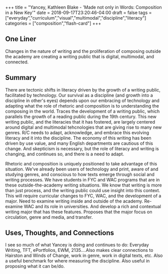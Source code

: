 +++
title = "Yancey, Kathleen Blake - 'Made not only in Words: Composition in a New Key'"
date = 2018-09-17T23:20:46-04:00
draft = false
tags = ["everyday","curriculum","visual","multimodal","discipline","literacy"]
categories = ["composition","flash-card"]
+++
## One Liner
Changes in the nature of writing and the proliferation of composing outside the academy are creating a writing public that is digital, multimodal, and connected.

## Summary
There are tectonic shifts in literacy driven by the growth of a writing public, facilitated by technology. Our survival as a discipline (and growth into a discipline in other's eyes) depends upon our embracing of technology and adapting what the role of rhetoric and composition is to understanding the composing in the world. Traces the development of a writing public, which parallels the growth of a reading public during the 19th century. This new writing public, and the literacies that it has fostered, are largely centered around digital and multimodal tehcnologies that are giving rise to many new genres. R/C needs to adapt, acknowledge, and embrace this evolving literacy and it into the discipline. The economy of this writing has been driven by use value, and many English departments are cautious of this change. And skepticism is necessary, but the role of literacy and writing is changing, and continues so, and there is a need to adapt.

Rhetoric and composition is uniquely positioned to take advantage of this situation. We've already been users of technology and print, aware of and studying genres, and conscious to how texts emerge through social and writing processes. We have students in FYC and WAC programs that are in these outside-the-academy writing situations. We know that writing is more than just process, and the writing public could use insight into this context. This will require curricular changes to FYC, WAC, and the development of a major. Need to examine writing inside and outside of the academy. Re-examine WAC and its role in universities. And develop a rich and contextual writing major that has these features. Proposes that the major focus on circulation, genre and media, and transfer.

## Uses, Thoughts, and Connections
I see so much of what Yancey is doing and continues to do: Everyday Writing, TFT, ePortfolios, EWM, 2135....Also makes clear connections to Hairston and Winds of Change, work in genre, work in digital texts, etc. Also a useful benchmark for where measuring the discipline. Also useful in proposing what it can be/do.

